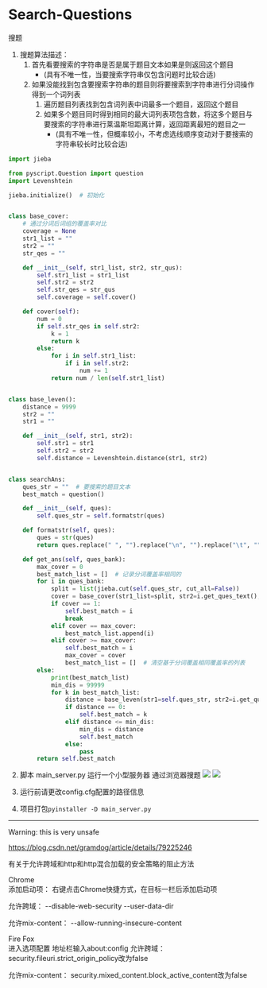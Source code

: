 # Search-Questions

搜题

1. 搜题算法描述：
    1. 首先看要搜索的字符串是否是属于题目文本如果是则返回这个题目
       - (具有不唯一性，当要搜索字符串仅包含问题时比较合适)
    2. 如果没能找到包含要搜索字符串的题目则将要搜索到字符串进行分词操作得到一个词列表
        1. 遍历题目列表找到包含词列表中词最多一个题目，返回这个题目
        2. 如果多个题目同时得到相同的最大词列表项包含数，将这多个题目与要搜索的字符串进行莱温斯坦距离计算，返回距离最短的题目之一
           - (具有不唯一性，但概率较小，不考虑选线顺序变动对于要搜索的字符串较长时比较合适)

```PYTHON
import jieba

from pyscript.Question import question
import Levenshtein

jieba.initialize()  # 初始化


class base_cover:
    # 通过分词后词组的覆盖率对比
    coverage = None
    str1_list = ""
    str2 = ""
    str_qes = ""

    def __init__(self, str1_list, str2, str_qus):
        self.str1_list = str1_list
        self.str2 = str2
        self.str_qes = str_qus
        self.coverage = self.cover()

    def cover(self):
        num = 0
        if self.str_qes in self.str2:
            k = 1
            return k
        else:
            for i in self.str1_list:
                if i in self.str2:
                    num += 1
            return num / len(self.str1_list)


class base_leven():
    distance = 9999
    str2 = ""
    str1 = ""

    def __init__(self, str1, str2):
        self.str1 = str1
        self.str2 = str2
        self.distance = Levenshtein.distance(str1, str2)


class searchAns:
    ques_str = ""  # 要搜索的题目文本
    best_match = question()

    def __init__(self, ques):
        self.ques_str = self.formatstr(ques)

    def formatstr(self, ques):
        ques = str(ques)
        return ques.replace(" ", "").replace("\n", "").replace("\t", "")

    def get_ans(self, ques_bank):
        max_cover = 0
        best_match_list = []  # 记录分词覆盖率相同的
        for i in ques_bank:
            split = list(jieba.cut(self.ques_str, cut_all=False))
            cover = base_cover(str1_list=split, str2=i.get_ques_text(), str_qus=self.ques_str).coverage
            if cover == 1:
                self.best_match = i
                break
            elif cover == max_cover:
                best_match_list.append(i)
            elif cover >= max_cover:
                self.best_match = i
                max_cover = cover
                best_match_list = []  # 清空基于分词覆盖相同覆盖率的列表
        else:
            print(best_match_list)
            min_dis = 99999
            for k in best_match_list:
                distance = base_leven(str1=self.ques_str, str2=i.get_ques_text()).distance
                if distance == 0:
                    self.best_match = k
                elif distance <= min_dis:
                    min_dis = distance
                    self.best_match
                else:
                    pass
        return self.best_match


 ```

2. 脚本 main_server.py 运行一个小型服务器 通过浏览器搜题
   ![](https://cdn.jsdelivr.net/gh/xx025/cloudimg/img/20210630121138.png)
   ![](https://cdn.jsdelivr.net/gh/xx025/cloudimg/img/20210630121231.png)
3. 运行前请更改config.cfg配置的路径信息

4. 项目打包`pyinstaller -D main_server.py`

---
Warning: this is very unsafe

https://blog.csdn.net/gramdog/article/details/79225246

有关于允许跨域和http和http混合加载的安全策略的阻止方法

Chrome   
添加启动项： 右键点击Chrome快捷方式，在目标一栏后添加启动项

允许跨域： --disable-web-security --user-data-dir

允许mix-content： --allow-running-insecure-content

Fire Fox   
进入选项配置 地址栏输入about:config 允许跨域： security.fileuri.strict_origin_policy改为false

允许mix-content： security.mixed_content.block_active_content改为false

